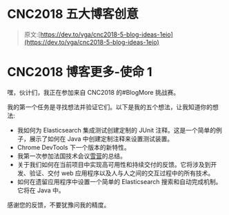 # CNC2018 五大博客创意

> 原文:[https://dev.to/vga/cnc2018-5-blog-ideas-1eio](https://dev.to/vga/cnc2018-5-blog-ideas-1eio)

# CNC2018 博客更多-使命 1

嘿，伙计们，我正在参加来自 CNC2018 的#BlogMore 挑战赛。

我的第一个任务是寻找想法并验证它们。以下是我的五个想法，让我知道你的想法:

*   我如何为 Elasticsearch 集成测试创建定制的 JUnit 注释。这是一个简单的例子，展示了如何在 Java 中创建定制注释来设置测试装置。
*   Chrome DevTools 下一个版本的新特性。
*   我第一次参加法国技术会议[雪营](http://snowcamp.io/en/)的总结。
*   关于我们如何在当前项目中实现高可用性和持续交付的反馈。它将涉及到开发、验证、交付 web 应用程序以及人与人之间的交互过程中的所有技术。
*   如何在遗留应用程序中设置一个简单的 Elasticsearch 搜索和自动完成机制。它将在 Java 中。

感谢您的反馈，不要犹豫问我的精度。